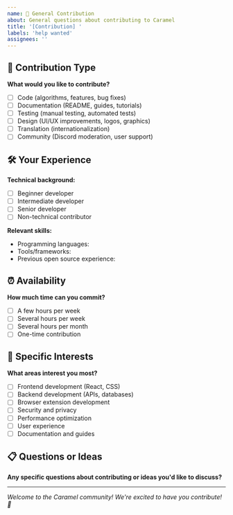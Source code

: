 ```yaml
---
name: 🤝 General Contribution
about: General questions about contributing to Caramel
title: '[Contribution] '
labels: 'help wanted'
assignees: ''
---
```


## 🤝 Contribution Type
**What would you like to contribute?**
- [ ] Code (algorithms, features, bug fixes)
- [ ] Documentation (README, guides, tutorials)
- [ ] Testing (manual testing, automated tests)
- [ ] Design (UI/UX improvements, logos, graphics)
- [ ] Translation (internationalization)
- [ ] Community (Discord moderation, user support)

## 🛠️ Your Experience
**Technical background:**
- [ ] Beginner developer
- [ ] Intermediate developer
- [ ] Senior developer
- [ ] Non-technical contributor

**Relevant skills:**
- Programming languages:
- Tools/frameworks:
- Previous open source experience:

## ⏰ Availability
**How much time can you commit?**
- [ ] A few hours per week
- [ ] Several hours per week
- [ ] Several hours per month
- [ ] One-time contribution

## 🎯 Specific Interests
**What areas interest you most?**
- [ ] Frontend development (React, CSS)
- [ ] Backend development (APIs, databases)
- [ ] Browser extension development
- [ ] Security and privacy
- [ ] Performance optimization
- [ ] User experience
- [ ] Documentation and guides

## 📋 Questions or Ideas
**Any specific questions about contributing or ideas you'd like to discuss?**

---
*Welcome to the Caramel community! We're excited to have you contribute! 🎉*